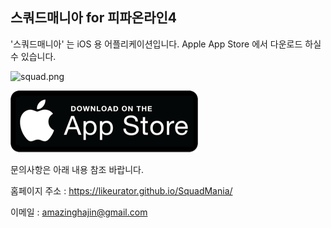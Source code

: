## 스쿼드매니아 for 피파온라인4

'스쿼드매니아' 는 iOS 용 어플리케이션입니다. Apple App Store 에서 다운로드 하실 수 있습니다. 

 
 ![squad.png](https://likeurator.github.io/SquadMania/)


 
 ![downlodApp.png](https://github.com/likeUrator/SquadMania/blob/gh-pages/downlodApp.png)

문의사항은 아래 내용 참조 바랍니다. 

 

홈페이지 주소 : https://likeurator.github.io/SquadMania/

이메일 : amazinghajin@gmail.com



